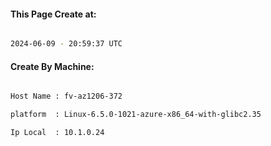 
   
#### This Page Create at:

```bash

2024-06-09 - 20:59:37 UTC

```

#### Create By Machine:

```bash

Host Name : fv-az1206-372

platform  : Linux-6.5.0-1021-azure-x86_64-with-glibc2.35

Ip Local  : 10.1.0.24

```

